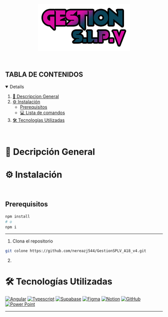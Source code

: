 <p align="center">
    <img src="logo.png" alt="logo_Gestion_Multimedia">
</p>

<br>


## TABLA DE CONTENIDOS

<details open="true">
  
1. [📌 Descripcion General](#-descripción-general)
2. [⚙️ Instalación](#️-instalación)
    - [Prerequisitos](#prerequisitos)
    - [💻 Lista de comandos](#-ˏˋ--lista-de-comandos-ˊˎ-)
3. [🛠️ Tecnologías Utilizadas](#️-tecnologías-utilizadas)
  
      
</details>

<br>

# 📌 Decripción General

# ⚙ Instalación

<br>

## Prerequisitos

```sh
npm install
# o
npm i
```

---

1. Clona el repositorio
```sh
git colone https://github.com/nereazj544/GestionSPLV_A18_v4.git
```

2. 

# 🛠️ Tecnologías Utilizadas

[![Angular][angular-bage]][angular-url]
[![Typescript][typescript-badge]][typescript-url] 
[![Supabase][supabase-bage]][supabase-url]
[![Figma][figma-bage]][figma-url]
[![Notion][notion-bage]][notion-url]
[![GitHub][github-bage]][github-url]
[![Power Point][powerpoint-bage]][powerpoint-url]





---


[typescript-url]: https://www.typescriptlang.org/
[typescript-badge]: https://img.shields.io/badge/Typescript-007ACC?style=for-the-badge&logo=typescript&logoColor=white&color=blue

[supabase-bage]: https://img.shields.io/badge/Subapase-007ACC?style=for-the-badge&logo=supabase&logoColor=white&color=green
[supabase-url]: https://www.supabase.com/docs

[angular-bage]: https://img.shields.io/badge/Angular-007ACC?style=for-the-badge&logo=angular&logoColor=white&color=b822d7
[angular-url]: https://v18.angular.dev/

[figma-bage]: https://img.shields.io/badge/Figma-007ACC?style=for-the-badge&logo=figma&logoColor=white&color=FF5733 
[figma-url]: https://www.figma.com/

[notion-bage]: https://img.shields.io/badge/Notion-007ACC?style=for-the-badge&logo=notion&logoColor=white&color=grey 
[notion-url]: https://www.notion.com/es-es/help

[github-bage]: https://img.shields.io/badge/Github-007ACC?style=for-the-badge&logo=github&logoColor=white&color=22aed7 
[github-url]: https://docs.github.com/es

[powerpoint-bage]: https://img.shields.io/badge/Powerpoint-007ACC?style=for-the-badge&logo=microsoftpowerpoint&logoColor=white&color=d76c22
[powerpoint-url]: https://www.microsoft.com/es-es/microsoft-365/powerpoint
